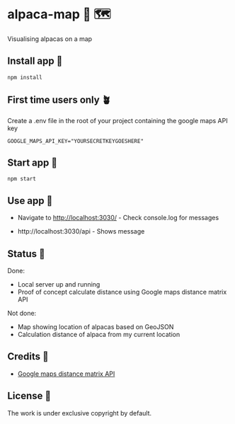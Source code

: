 # alpaca-map 🦙 🗺

Visualising alpacas on a map

## Install app 🐣

```
npm install
```

## First time users only 🪴

Create a .env file in the root of your project containing the google maps API key

```
GOOGLE_MAPS_API_KEY="YOURSECRETKEYGOESHERE"
```

## Start app 🚀

```
npm start
```

## Use app 🍎

- Navigate to [http://localhost:3030/](http://localhost:3030/) - Check console.log for messages

- http://localhost:3030/api - Shows message

## Status 🚜

Done:

- Local server up and running
- Proof of concept calculate distance using Google maps distance matrix API

Not done:

- Map showing location of alpacas based on GeoJSON
- Calculation distance of alpaca from my current location

## Credits 👏

- [Google maps distance matrix API](https://developers.google.com/maps/documentation/distance-matrix?hl=en_GB)

## License 📝

The work is under exclusive copyright by default.
